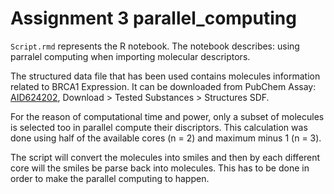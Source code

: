 # Assignment 3 parallel_computing

`Script.rmd` represents the R notebook. The notebook describes: using parralel computing when importing molecular descriptors.

The structured data file that has been used contains molecules information related to BRCA1 Expression. It can be downloaded from PubChem Assay: [AID624202](https://pubchem.ncbi.nlm.nih.gov/bioassay/624202), Download > Tested Substances > Structures SDF.

For the reason of computational time and power, only a subset of molecules is selected too in parallel compute their discriptors. This calculation was done using half of the available cores (n = 2) and maximum minus 1 (n = 3).

The script will convert the molecules into smiles and then by each different core will the smiles be parse back into molecules. This has to be done in order to make the parallel computing to happen.